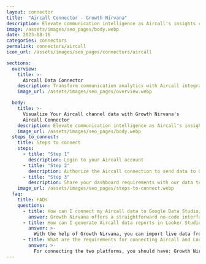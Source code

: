 ```yaml
---
layout: connector
title:  "Aircall Connector - Growth Nirvana"
description: Elevate communication intelligence as Aircall's insights converge with Looker Studio's analytical capabilities.
image: /assets/images/seo_pages/body.webp
date: 2023-08-16
categories: connectors
permalink: connectors/aircall
icon_url: /assets/images/seo_pages/connectors/aircall

sections:
  overview:
    title: >-
      Aircall Data Connector
    description: Transform communication analytics with Aircall integration. Combine Aircall's insightful call data with Looker Studio's analytics, unveiling patterns, trends, and performance metrics that elevate your communication strategies and customer interactions.
    image_url: /assets/images/seo_pages/overview.webp

  body:
    title: >-
      Visualize Your Aircall channel data with Growth Nirvana's
      Aircall Connector
    description: Elevate communication intelligence as Aircall's insights converge with Looker Studio's analytical capabilities.
    image_url: /assets/images/seo_pages/body.webp
  steps_to_connect:
    title: Steps to connect
    steps:
      - title: "Step 1"
        description: Login to your Aircall account
      - title: "Step 2"
        description: Authorize the Aircall connection to send data to Growth Nirvana
      - title: "Step 3"
        description: Share your dashboard requirements with our data team. We will build the report for you.
    image_url: /assets/images/seo_pages/steps-to-connect.webp
  faq:
    title: FAQs
    questions:
      - title: How can I connect my Aircall data to Google Data Studio/Looker Studio?
        answer: Growth Nirvana offers a straightforward no-code interface to connect to Aircall data sources.
      - title: How can I generate Aircall data reports in Looker Studio?
        answer: >-
          With the help of Growth Nirvana, you can import live data from Aircall into Looker Studio. These data can be viewed in charts, tables, and dashboards to generate branded reports that can be shared instantly.
      - title: What are the requirements for connecting Aircall and Looker Studio?
        answer: >-
          For connecting the two platforms, you should have: Growth Nirvana Account and Aircall Ads Account
---
```

